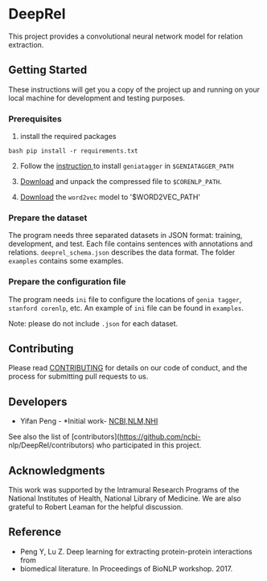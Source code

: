 # DeepRel

This project provides a convolutional neural network model for relation
extraction.

## Getting Started

These instructions will get you a copy of the project up and  running on your
local machine for development and testing  purposes.

### Prerequisites

1. install the required packages

```bash pip install -r requirements.txt ```

2. Follow the [instruction ](http://www.nactem.ac.uk/GENIA/tagger/) to install
`geniatagger` in `$GENIATAGGER_PATH`

3. [Download](http://nlp.stanford.edu/software/corenlp.shtml#Download) and
unpack the compressed file to `$CORENLP_PATH`.

4. [Download](http://bio.nlplab.org/) the `word2vec` model to '$WORD2VEC_PATH'

### Prepare the dataset

The program needs three separated datasets in JSON format: training,
development, and test.  Each file contains sentences with annotations and
relations. `deeprel_schema.json` describes the data format.  The folder
`examples` contains some examples.

### Prepare the configuration file

The program needs `ini` file to configure the locations of `genia tagger`,
`stanford corenlp`, etc.  An example of `ini` file can be found in `examples`.

Note: please do not include `.json` for each dataset.

## Contributing

Please read
[CONTRIBUTING](https://gist.github.com/PurpleBooth/b24679402957c63ec426) for
details on our code of conduct, and the process for submitting pull requests to
us.

## Developers

* Yifan Peng - *Initial work- [NCBI,NLM,NHI](https://github.com/yfpeng)

See also the list of [contributors](https://github.com/ncbi-
nlp/DeepRel/contributors) who participated in this project.

## Acknowledgments

This work was supported by the Intramural Research Programs of the National
Institutes of Health, National Library of Medicine. We are also grateful to
Robert Leaman for the helpful discussion.

## Reference

* Peng Y, Lu Z. Deep learning for extracting protein-protein interactions from
* biomedical literature. In Proceedings of BioNLP workshop. 2017.
